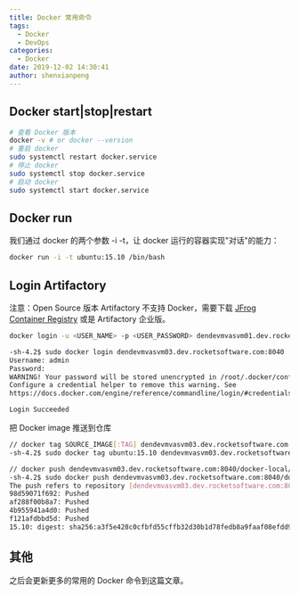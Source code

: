 ```yaml
---
title: Docker 常用命令
tags:
  - Docker
  - DevOps
categories:
  - Docker
date: 2019-12-02 14:30:41
author: shenxianpeng
---
```


## Docker start|stop|restart

```bash
# 查看 Docker 版本
docker -v # or docker --version
# 重启 docker
sudo systemctl restart docker.service
# 停止 docker
sudo systemctl stop docker.service
# 启动 docker
sudo systemctl start docker.service
```

## Docker run

我们通过 docker 的两个参数 -i -t，让 docker 运行的容器实现"对话"的能力：

```bash
docker run -i -t ubuntu:15.10 /bin/bash
```

## Login Artifactory

注意：Open Source 版本 Artifactory 不支持 Docker，需要下载 [JFrog Container Registry](https://jfrog.com/container-registry/) 或是 Artifactory 企业版。

```bash
docker login -u <USER_NAME> -p <USER_PASSWORD> dendevmvasvm01.dev.rocketsoftware.com:<REPOSITORY_PORT>
```

```bash
-sh-4.2$ sudo docker login dendevmvasvm03.dev.rocketsoftware.com:8040
Username: admin
Password:
WARNING! Your password will be stored unencrypted in /root/.docker/config.json.
Configure a credential helper to remove this warning. See
https://docs.docker.com/engine/reference/commandline/login/#credentials-store

Login Succeeded
```

把 Docker image 推送到仓库

```bash
// docker tag SOURCE_IMAGE[:TAG] dendevmvasvm03.dev.rocketsoftware.com:8040/docker-local/IMAGE[:TAG]
-sh-4.2$ sudo docker tag ubuntu:15.10 dendevmvasvm03.dev.rocketsoftware.com:8040/docker-local/ubuntu:15.10

// docker push dendevmvasvm03.dev.rocketsoftware.com:8040/docker-local/IMAGE[:TAG]
-sh-4.2$ sudo docker push dendevmvasvm03.dev.rocketsoftware.com:8040/docker-local/ubuntu:15.10
The push refers to repository [dendevmvasvm03.dev.rocketsoftware.com:8040/docker-local/ubuntu]
98d59071f692: Pushed
af288f00b8a7: Pushed
4b955941a4d0: Pushed
f121afdbbd5d: Pushed
15.10: digest: sha256:a3f5e428c0cfbfd55cffb32d30b1d78fedb8a9faaf08efdd9c5208c94dc66614 size: 1150
```

## 其他

之后会更新更多的常用的 Docker 命令到这篇文章。

